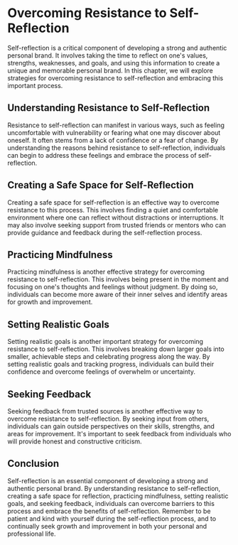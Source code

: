 Overcoming Resistance to Self-Reflection
==========================================================================================

Self-reflection is a critical component of developing a strong and authentic personal brand. It involves taking the time to reflect on one's values, strengths, weaknesses, and goals, and using this information to create a unique and memorable personal brand. In this chapter, we will explore strategies for overcoming resistance to self-reflection and embracing this important process.

Understanding Resistance to Self-Reflection
-------------------------------------------

Resistance to self-reflection can manifest in various ways, such as feeling uncomfortable with vulnerability or fearing what one may discover about oneself. It often stems from a lack of confidence or a fear of change. By understanding the reasons behind resistance to self-reflection, individuals can begin to address these feelings and embrace the process of self-reflection.

Creating a Safe Space for Self-Reflection
-----------------------------------------

Creating a safe space for self-reflection is an effective way to overcome resistance to this process. This involves finding a quiet and comfortable environment where one can reflect without distractions or interruptions. It may also involve seeking support from trusted friends or mentors who can provide guidance and feedback during the self-reflection process.

Practicing Mindfulness
----------------------

Practicing mindfulness is another effective strategy for overcoming resistance to self-reflection. This involves being present in the moment and focusing on one's thoughts and feelings without judgment. By doing so, individuals can become more aware of their inner selves and identify areas for growth and improvement.

Setting Realistic Goals
-----------------------

Setting realistic goals is another important strategy for overcoming resistance to self-reflection. This involves breaking down larger goals into smaller, achievable steps and celebrating progress along the way. By setting realistic goals and tracking progress, individuals can build their confidence and overcome feelings of overwhelm or uncertainty.

Seeking Feedback
----------------

Seeking feedback from trusted sources is another effective way to overcome resistance to self-reflection. By seeking input from others, individuals can gain outside perspectives on their skills, strengths, and areas for improvement. It's important to seek feedback from individuals who will provide honest and constructive criticism.

Conclusion
----------

Self-reflection is an essential component of developing a strong and authentic personal brand. By understanding resistance to self-reflection, creating a safe space for reflection, practicing mindfulness, setting realistic goals, and seeking feedback, individuals can overcome barriers to this process and embrace the benefits of self-reflection. Remember to be patient and kind with yourself during the self-reflection process, and to continually seek growth and improvement in both your personal and professional life.
